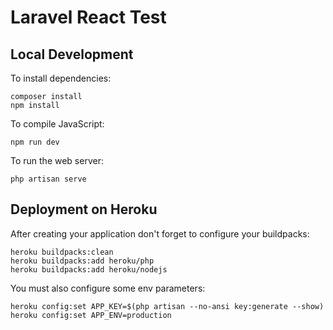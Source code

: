 # Laravel React Test

## Local Development

To install dependencies:

```
composer install
npm install
```

To compile JavaScript:

```
npm run dev
```

To run the web server:

```
php artisan serve
```

## Deployment on Heroku

After creating your application don't forget to configure your buildpacks:

```
heroku buildpacks:clean
heroku buildpacks:add heroku/php
heroku buildpacks:add heroku/nodejs
```

You must also configure some env parameters:

```
heroku config:set APP_KEY=$(php artisan --no-ansi key:generate --show)
heroku config:set APP_ENV=production
```
